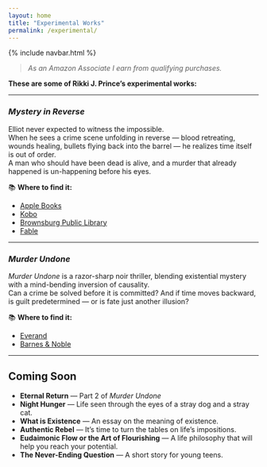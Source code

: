 ```yaml
---
layout: home
title: "Experimental Works"
permalink: /experimental/
---
```


{% include navbar.html %}

>*As an Amazon Associate I earn from qualifying purchases.*

**These are some of Rikki J. Prince’s experimental works:**

---

### *Mystery in Reverse*
Elliot never expected to witness the impossible.  
When he sees a crime scene unfolding in reverse — blood retreating, wounds healing, bullets flying back into the barrel — he realizes time itself is out of order.  
A man who should have been dead is alive, and a murder that already happened is un-happening before his eyes.  

📚 **Where to find it:**  
- [Apple Books](https://books.apple.com/us/book/mystery-in-reverse/id6743051566)  
- [Kobo](https://www.kobo.com/za/en/ebook/mystery-in-reverse?srsltid=AfmBOooKRvUSDJVA6zuL_AG4PhZ2Myb53yGzx9ybtqZ4OcEfY1J4CQ-j)  
- [Brownsburg Public Library](https://brwn.na2.iiivega.com/search/card?id=b682975c-505d-5f1d-bcad-d9c840198830&entityType=FormatGroup)  
- [Fable](https://fable.co/book/mystery-in-reverse-by-rikki-j-prince-9798230849995)

---

### *Murder Undone*
*Murder Undone* is a razor-sharp noir thriller, blending existential mystery with a mind-bending inversion of causality.  
Can a crime be solved before it is committed? And if time moves backward, is guilt predetermined — or is fate just another illusion?  

📚 **Where to find it:**  
- [Everand](https://www.everand.com/book/836870702/Murder-Undone)  
- [Barnes & Noble](https://www.barnesandnoble.com/w/murder-undone-rikki-j-prince/1147109105)

---

## Coming Soon

- **Eternal Return** — Part 2 of *Murder Undone*  
- **Night Hunger** — Life seen through the eyes of a stray dog and a stray cat.  
- **What is Existence** — An essay on the meaning of existence.  
- **Authentic Rebel** — It’s time to turn the tables on life’s impositions.  
- **Eudaimonic Flow or the Art of Flourishing** — A life philosophy that will help you reach your potential.  
- **The Never-Ending Question** — A short story for young teens.
